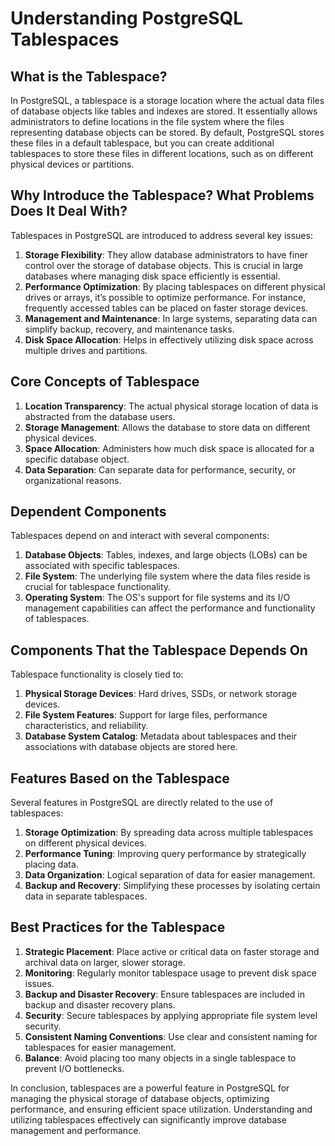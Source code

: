 # Understanding PostgreSQL Tablespaces

## What is the Tablespace?

In PostgreSQL, a tablespace is a storage location where the actual data files of database objects like tables and indexes are stored. It essentially allows administrators to define locations in the file system where the files representing database objects can be stored. By default, PostgreSQL stores these files in a default tablespace, but you can create additional tablespaces to store these files in different locations, such as on different physical devices or partitions.

## Why Introduce the Tablespace? What Problems Does It Deal With?

Tablespaces in PostgreSQL are introduced to address several key issues:

1. **Storage Flexibility**: They allow database administrators to have finer control over the storage of database objects. This is crucial in large databases where managing disk space efficiently is essential.
2. **Performance Optimization**: By placing tablespaces on different physical drives or arrays, it’s possible to optimize performance. For instance, frequently accessed tables can be placed on faster storage devices.
3. **Management and Maintenance**: In large systems, separating data can simplify backup, recovery, and maintenance tasks. 
4. **Disk Space Allocation**: Helps in effectively utilizing disk space across multiple drives and partitions.

## Core Concepts of Tablespace

1. **Location Transparency**: The actual physical storage location of data is abstracted from the database users.
2. **Storage Management**: Allows the database to store data on different physical devices.
3. **Space Allocation**: Administers how much disk space is allocated for a specific database object.
4. **Data Separation**: Can separate data for performance, security, or organizational reasons.

## Dependent Components

Tablespaces depend on and interact with several components:

1. **Database Objects**: Tables, indexes, and large objects (LOBs) can be associated with specific tablespaces.
2. **File System**: The underlying file system where the data files reside is crucial for tablespace functionality.
3. **Operating System**: The OS's support for file systems and its I/O management capabilities can affect the performance and functionality of tablespaces.

## Components That the Tablespace Depends On

Tablespace functionality is closely tied to:

1. **Physical Storage Devices**: Hard drives, SSDs, or network storage devices.
2. **File System Features**: Support for large files, performance characteristics, and reliability.
3. **Database System Catalog**: Metadata about tablespaces and their associations with database objects are stored here.

## Features Based on the Tablespace

Several features in PostgreSQL are directly related to the use of tablespaces:

1. **Storage Optimization**: By spreading data across multiple tablespaces on different physical devices.
2. **Performance Tuning**: Improving query performance by strategically placing data.
3. **Data Organization**: Logical separation of data for easier management.
4. **Backup and Recovery**: Simplifying these processes by isolating certain data in separate tablespaces.

## Best Practices for the Tablespace

1. **Strategic Placement**: Place active or critical data on faster storage and archival data on larger, slower storage.
2. **Monitoring**: Regularly monitor tablespace usage to prevent disk space issues.
3. **Backup and Disaster Recovery**: Ensure tablespaces are included in backup and disaster recovery plans.
4. **Security**: Secure tablespaces by applying appropriate file system level security.
5. **Consistent Naming Conventions**: Use clear and consistent naming for tablespaces for easier management.
6. **Balance**: Avoid placing too many objects in a single tablespace to prevent I/O bottlenecks.

In conclusion, tablespaces are a powerful feature in PostgreSQL for managing the physical storage of database objects, optimizing performance, and ensuring efficient space utilization. Understanding and utilizing tablespaces effectively can significantly improve database management and performance.
